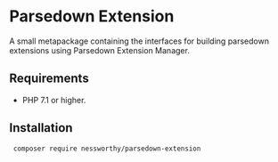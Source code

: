 # Parsedown Extension

A small metapackage containing the interfaces for building parsedown extensions using Parsedown Extension Manager.

## Requirements

* PHP 7.1 or higher.

## Installation

` composer require nessworthy/parsedown-extension`